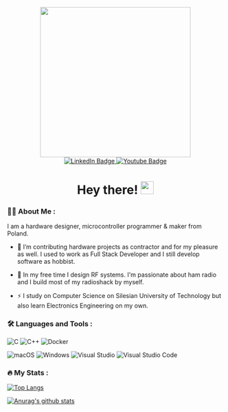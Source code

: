 <div id="header" align="center">
  <img src="https://media.giphy.com/media/f3iwJFOVOwuy7K6FFw/giphy.gif" width="350"/>
  <div id="badges">
  <a href="https://www.linkedin.com/in/filip-cichowski-a550421b1">
    <img src="https://img.shields.io/badge/LinkedIn-blue?style=for-the-badge&logo=linkedin&logoColor=white" alt="LinkedIn Badge"/>
  </a>
  <a href="https://www.youtube.com/channel/UCBfPJbqyejSzLgbuxu4Yl6w">
    <img src="https://img.shields.io/badge/YouTube-red?style=for-the-badge&logo=youtube&logoColor=white" alt="Youtube Badge"/>
  </a>
  </div>
  <img src="https://komarev.com/ghpvc/?username=FilipCichowski&style=flat-square&color=blue" alt=""/>
 <h1>
  Hey there!
  <img src="https://media.giphy.com/media/hvRJCLFzcasrR4ia7z/giphy.gif" width="30"/>
</h1>
</div>

### :man_technologist: About Me :

I am a hardware designer, microcontroller programmer & maker from Poland.

- :telescope: I’m contributing hardware projects as contractor and for my pleasure as well. I used to work as Full Stack Developer and I still develop software as hobbist. 

- :seedling: In my free time I design RF systems. I'm passionate about ham radio and I build most of my radioshack by myself.

- :zap: I study on Computer Science on Silesian University of Technology but also learn Electronics Engineering on my own.

### :hammer_and_wrench: Languages and Tools :

![C](https://img.shields.io/badge/C-00599C?logo=c&logoColor=white) ![C++](https://img.shields.io/badge/C++-%2300599C.svg?logo=c%2B%2B&logoColor=white) ![Docker](https://img.shields.io/badge/Docker-2496ED?logo=docker&logoColor=fff)

![macOS](https://img.shields.io/badge/macOS-000000?logo=apple&logoColor=F0F0F0) ![Windows](https://custom-icon-badges.demolab.com/badge/Windows-0078D6?logo=windows11&logoColor=white) ![Visual Studio](https://custom-icon-badges.demolab.com/badge/Visual%20Studio-5C2D91.svg?&logo=visual-studio&logoColor=white) ![Visual Studio Code](https://custom-icon-badges.demolab.com/badge/Visual%20Studio%20Code-0078d7.svg?logo=vsc&logoColor=white)


### :fire: My Stats :

[![Top Langs](https://github-readme-stats.vercel.app/api/top-langs/?username=FilipCichowski&layout=compact&theme=vision-friendly-dark)](https://github.com/anuraghazra/github-readme-stats)

[![Anurag's github stats](https://github-readme-stats.vercel.app/api?username=FilipCichowski&theme=highcontrast)](https://github.com/FilipCichowski)

